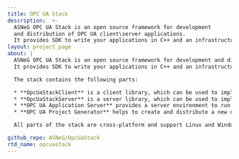 ```yaml
---
title: OPC UA Stack
description:  >-
  ASNeG OPC UA Stack is an open source framework for development
  and distribution of OPC UA client\server applications.
  It provides SDK to write your applications in C++ and an infrastructure to run and distribute them.
layout: project_page
about: |
  ASNeG OPC UA Stack is an open source framework for development and distribution of OPC UA client\\server applications.
  It provides SDK to write your applications in C++ and an infrastructure to run and distribute them.

  The stack contains the following parts:

  * **OpcUaStackClient** is a client library, which can be used to implement a client OPC UA application in C++.
  * **OpcUaStackServer** is a server library, which can be used to implement a server OPC UA application in C++.
  * **OPC UA Application Server** provides a server environment to run user OPC UA client\\server applications as dynamic libraries.
  * **OPC UA Project Generator** helps to create and distribute a new user application for Application Server.

  All parts of the stack are cross-platform and support Linux and Windows operation systems.

github_repo: ASNeG/OpcUaStack
rtd_name: opcuastack
---
```


